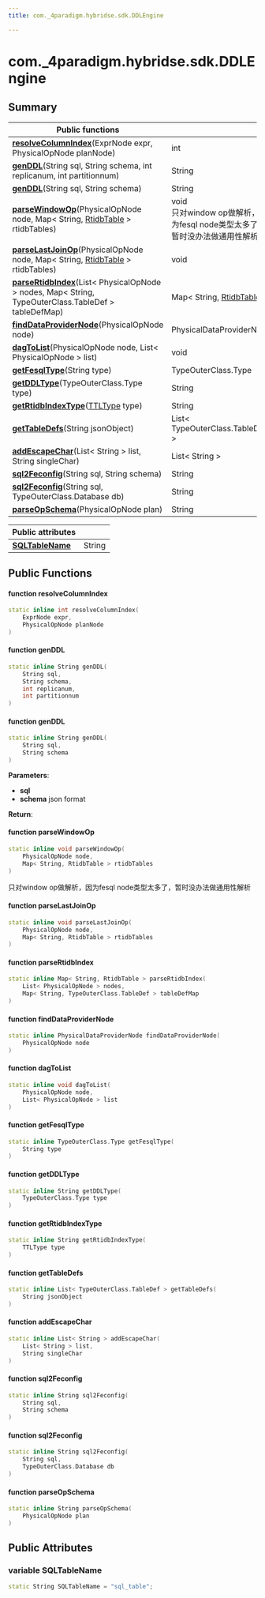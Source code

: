 ```yaml
---
title: com._4paradigm.hybridse.sdk.DDLEngine

---
```

# com._4paradigm.hybridse.sdk.DDLEngine



## Summary


|  Public functions|            |
| -------------- | -------------- |
|**[resolveColumnIndex](/hybridse/usage/api/java/Classes/classcom_1_1__4paradigm_1_1hybridse_1_1sdk_1_1_d_d_l_engine.md#function-resolvecolumnindex)**(ExprNode expr, PhysicalOpNode planNode)| int  |
|**[genDDL](/hybridse/usage/api/java/Classes/classcom_1_1__4paradigm_1_1hybridse_1_1sdk_1_1_d_d_l_engine.md#function-genddl)**(String sql, String schema, int replicanum, int partitionnum)| String  |
|**[genDDL](/hybridse/usage/api/java/Classes/classcom_1_1__4paradigm_1_1hybridse_1_1sdk_1_1_d_d_l_engine.md#function-genddl)**(String sql, String schema)| String  |
|**[parseWindowOp](/hybridse/usage/api/java/Classes/classcom_1_1__4paradigm_1_1hybridse_1_1sdk_1_1_d_d_l_engine.md#function-parsewindowop)**(PhysicalOpNode node, Map< String, [RtidbTable](/hybridse/usage/api/java/Classes/classcom_1_1__4paradigm_1_1hybridse_1_1sdk_1_1_rtidb_table.md) > rtidbTables)| void <br>只对window op做解析，因为fesql node类型太多了，暂时没办法做通用性解析  |
|**[parseLastJoinOp](/hybridse/usage/api/java/Classes/classcom_1_1__4paradigm_1_1hybridse_1_1sdk_1_1_d_d_l_engine.md#function-parselastjoinop)**(PhysicalOpNode node, Map< String, [RtidbTable](/hybridse/usage/api/java/Classes/classcom_1_1__4paradigm_1_1hybridse_1_1sdk_1_1_rtidb_table.md) > rtidbTables)| void  |
|**[parseRtidbIndex](/hybridse/usage/api/java/Classes/classcom_1_1__4paradigm_1_1hybridse_1_1sdk_1_1_d_d_l_engine.md#function-parsertidbindex)**(List< PhysicalOpNode > nodes, Map< String, TypeOuterClass.TableDef > tableDefMap)| Map< String, [RtidbTable](/hybridse/usage/api/java/Classes/classcom_1_1__4paradigm_1_1hybridse_1_1sdk_1_1_rtidb_table.md) >  |
|**[findDataProviderNode](/hybridse/usage/api/java/Classes/classcom_1_1__4paradigm_1_1hybridse_1_1sdk_1_1_d_d_l_engine.md#function-finddataprovidernode)**(PhysicalOpNode node)| PhysicalDataProviderNode  |
|**[dagToList](/hybridse/usage/api/java/Classes/classcom_1_1__4paradigm_1_1hybridse_1_1sdk_1_1_d_d_l_engine.md#function-dagtolist)**(PhysicalOpNode node, List< PhysicalOpNode > list)| void  |
|**[getFesqlType](/hybridse/usage/api/java/Classes/classcom_1_1__4paradigm_1_1hybridse_1_1sdk_1_1_d_d_l_engine.md#function-getfesqltype)**(String type)| TypeOuterClass.Type  |
|**[getDDLType](/hybridse/usage/api/java/Classes/classcom_1_1__4paradigm_1_1hybridse_1_1sdk_1_1_d_d_l_engine.md#function-getddltype)**(TypeOuterClass.Type type)| String  |
|**[getRtidbIndexType](/hybridse/usage/api/java/Classes/classcom_1_1__4paradigm_1_1hybridse_1_1sdk_1_1_d_d_l_engine.md#function-getrtidbindextype)**([TTLType](/hybridse/usage/api/java/Classes/enumcom_1_1__4paradigm_1_1hybridse_1_1sdk_1_1_t_t_l_type.md) type)| String  |
|**[getTableDefs](/hybridse/usage/api/java/Classes/classcom_1_1__4paradigm_1_1hybridse_1_1sdk_1_1_d_d_l_engine.md#function-gettabledefs)**(String jsonObject)| List< TypeOuterClass.TableDef >  |
|**[addEscapeChar](/hybridse/usage/api/java/Classes/classcom_1_1__4paradigm_1_1hybridse_1_1sdk_1_1_d_d_l_engine.md#function-addescapechar)**(List< String > list, String singleChar)| List< String >  |
|**[sql2Feconfig](/hybridse/usage/api/java/Classes/classcom_1_1__4paradigm_1_1hybridse_1_1sdk_1_1_d_d_l_engine.md#function-sql2feconfig)**(String sql, String schema)| String  |
|**[sql2Feconfig](/hybridse/usage/api/java/Classes/classcom_1_1__4paradigm_1_1hybridse_1_1sdk_1_1_d_d_l_engine.md#function-sql2feconfig)**(String sql, TypeOuterClass.Database db)| String  |
|**[parseOpSchema](/hybridse/usage/api/java/Classes/classcom_1_1__4paradigm_1_1hybridse_1_1sdk_1_1_d_d_l_engine.md#function-parseopschema)**(PhysicalOpNode plan)| String  |



| **Public attributes**|    |
| -------------- | -------------- |
| **[SQLTableName](/hybridse/usage/api/java/Classes/classcom_1_1__4paradigm_1_1hybridse_1_1sdk_1_1_d_d_l_engine.md#variable-sqltablename)**| String  |

## Public Functions

#### function resolveColumnIndex

```cpp
static inline int resolveColumnIndex(
    ExprNode expr,
    PhysicalOpNode planNode
)
```


#### function genDDL

```cpp
static inline String genDDL(
    String sql,
    String schema,
    int replicanum,
    int partitionnum
)
```


#### function genDDL

```cpp
static inline String genDDL(
    String sql,
    String schema
)
```


**Parameters**: 

  * **sql** 
  * **schema** json format 


**Return**: 

#### function parseWindowOp

```cpp
static inline void parseWindowOp(
    PhysicalOpNode node,
    Map< String, RtidbTable > rtidbTables
)
```

只对window op做解析，因为fesql node类型太多了，暂时没办法做通用性解析 

#### function parseLastJoinOp

```cpp
static inline void parseLastJoinOp(
    PhysicalOpNode node,
    Map< String, RtidbTable > rtidbTables
)
```


#### function parseRtidbIndex

```cpp
static inline Map< String, RtidbTable > parseRtidbIndex(
    List< PhysicalOpNode > nodes,
    Map< String, TypeOuterClass.TableDef > tableDefMap
)
```


#### function findDataProviderNode

```cpp
static inline PhysicalDataProviderNode findDataProviderNode(
    PhysicalOpNode node
)
```


#### function dagToList

```cpp
static inline void dagToList(
    PhysicalOpNode node,
    List< PhysicalOpNode > list
)
```


#### function getFesqlType

```cpp
static inline TypeOuterClass.Type getFesqlType(
    String type
)
```


#### function getDDLType

```cpp
static inline String getDDLType(
    TypeOuterClass.Type type
)
```


#### function getRtidbIndexType

```cpp
static inline String getRtidbIndexType(
    TTLType type
)
```


#### function getTableDefs

```cpp
static inline List< TypeOuterClass.TableDef > getTableDefs(
    String jsonObject
)
```


#### function addEscapeChar

```cpp
static inline List< String > addEscapeChar(
    List< String > list,
    String singleChar
)
```


#### function sql2Feconfig

```cpp
static inline String sql2Feconfig(
    String sql,
    String schema
)
```


#### function sql2Feconfig

```cpp
static inline String sql2Feconfig(
    String sql,
    TypeOuterClass.Database db
)
```


#### function parseOpSchema

```cpp
static inline String parseOpSchema(
    PhysicalOpNode plan
)
```


## Public Attributes

### variable SQLTableName

```cpp
static String SQLTableName = "sql_table";
```



